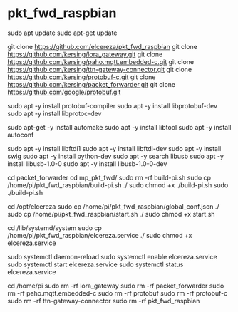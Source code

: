 # pkt_fwd_raspbian

sudo apt update
sudo apt-get update 

git clone https://github.com/elcereza/pkt_fwd_raspbian
git clone https://github.com/kersing/lora_gateway.git
git clone https://github.com/kersing/paho.mqtt.embedded-c.git
git clone https://github.com/kersing/ttn-gateway-connector.git
git clone https://github.com/kersing/protobuf-c.git
git clone https://github.com/kersing/packet_forwarder.git
git clone https://github.com/google/protobuf.git

sudo apt -y install protobuf-compiler
sudo apt -y install libprotobuf-dev
sudo apt -y install libprotoc-dev

sudo apt-get -y install automake
sudo apt -y install libtool
sudo apt -y install autoconf

sudo apt -y install libftdi1
sudo apt -y install libftdi-dev
sudo apt -y install swig
sudo apt -y install python-dev
sudo apt -y search libusb
sudo apt -y install libusb-1.0-0
sudo apt -y install libusb-1.0-0-dev

cd packet_forwarder
cd mp_pkt_fwd/
sudo rm -rf build-pi.sh
sudo cp /home/pi/pkt_fwd_raspbian/build-pi.sh ./
sudo chmod +x ./build-pi.sh
sudo ./build-pi.sh

cd /opt/elcereza
sudo cp /home/pi/pkt_fwd_raspbian/global_conf.json ./
sudo cp /home/pi/pkt_fwd_raspbian/start.sh ./
sudo chmod +x start.sh

cd /lib/systemd/system
sudo cp /home/pi/pkt_fwd_raspbian/elcereza.service ./
sudo chmod +x elcereza.service

sudo systemctl daemon-reload
sudo systemctl enable elcereza.service
sudo systemctl start elcereza.service
sudo systemctl status elcereza.service

cd /home/pi
sudo rm -rf lora_gateway
sudo rm -rf packet_forwarder
sudo rm -rf paho.mqtt.embedded-c
sudo rm -rf protobuf
sudo rm -rf protobuf-c
sudo rm -rf ttn-gateway-connector
sudo rm -rf pkt_fwd_raspbian
